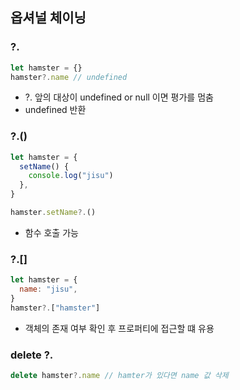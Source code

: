 ## 옵셔널 체이닝

### ?.

```js
let hamster = {}
hamster?.name // undefined
```

- ?. 앞의 대상이 undefined or null 이면 평가를 멈춤
- undefined 반환

### ?.()

```js
let hamster = {
  setName() {
    console.log("jisu")
  },
}

hamster.setName?.()
```

- 함수 호출 가능

### ?.[]

```js
let hamster = {
  name: "jisu",
}
hamster?.["hamster"]
```

- 객체의 존재 여부 확인 후 프로퍼티에 접근할 떄 유용

### delete ?.

```js
delete hamster?.name // hamter가 있다면 name 값 삭제
```
